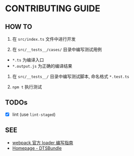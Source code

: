 CONTRIBUTING GUIDE
===

## HOW TO

1. 在 `src/index.ts` 文件中进行开发

1. 在 `src/__tests__/cases/` 目录中编写测试用例

  + `*.ts` 为编译入口
  + `*.output.js` 为正确的编译结果

1. 在 `src/__tests__/` 目录中编写测试脚本, 命名格式 `*.test.ts`

1. `npm t` 执行测试

## TODOs

- [x] lint (use `lint-staged`)

## SEE

+ [webpack 官方 loader 编写指南](https://www.webpackjs.com/contribute/writing-a-loader/)
+ [Homepage - DTSBundle](https://github.com/TypeStrong/dts-bundle)
